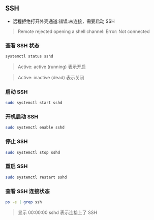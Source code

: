 ## SSH

- 远程拒绝打开外壳通道:错误:未连接，需要启动 SSH

> Remote rejected opening a shell channel: Error: Not connected

### 查看 SSH 状态

```sh
systemctl status sshd
```

> Active: active (running) 表示开启

> Active: inactive (dead) 表示关闭

### 启动 SSH

```sh
sudo systemctl start sshd
```

### 开机启动 SSH

```sh
sudo systemctl enable sshd
```

### 停止 SSH

```sh
sudo systemctl stop sshd
```

### 重启 SSH

```sh
sudo systemctl restart sshd
```

### 查看 SSH 连接状态

```sh
ps -e | grep ssh
```

> 显示 00:00:00 sshd 表示连接上了 SSH

